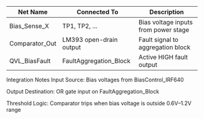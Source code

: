 | Net Name         | Connected To             | Description                          |
|------------------|--------------------------|--------------------------------------|
| Bias_Sense_X     | TP1, TP2, ...            | Bias voltage inputs from power stage |
| Comparator_Out   | LM393 open-drain output  | Fault signal to aggregation block    |
| QVL_BiasFault    | FaultAggregation_Block   | Active HIGH fault output             |
Integration Notes
Input Source: Bias voltages from BiasControl_IRF640

Output Destination: OR gate input on FaultAggregation_Block

Threshold Logic: Comparator trips when bias voltage is outside 0.6V–1.2V range
